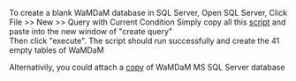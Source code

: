 To create a blank WaMDaM database in SQL Server, 
Open SQL Server, Click File >> New >> Query with Current Condition 
Simply copy all this [script](https://github.com/WamdamProject/WaMDaM_Information_Model/blob/master/schemas/MS_SQL_Server/WaMDaM_Nov2017_MSSQL.sql) and paste into the new window of "create query"  
Then click "execute". The script should run successfully and create the 41 empty tables of WaMDaM 

Alternativily, you could attach a [copy](schemas/MS_SQL_Server/blank_db_copy) of WaMDaM MS SQL Server database
